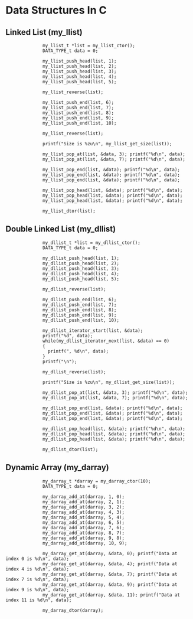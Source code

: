 # Data Structures In C

## Linked List (my_llist)

                  my_llist_t *list = my_llist_ctor();
                  DATA_TYPE_t data = 0;

                  my_llist_push_head(list, 1);
                  my_llist_push_head(list, 2);
                  my_llist_push_head(list, 3);
                  my_llist_push_head(list, 4);
                  my_llist_push_head(list, 5);
                  
                  my_llist_reverse(list);

                  my_llist_push_end(list, 6);
                  my_llist_push_end(list, 7);
                  my_llist_push_end(list, 8);
                  my_llist_push_end(list, 9);
                  my_llist_push_end(list, 10);

                  my_llist_reverse(list);

                  printf("Size is %zu\n", my_llist_get_size(list));
 
                  my_llist_pop_at(list, &data, 3); printf("%d\n", data);
                  my_llist_pop_at(list, &data, 7); printf("%d\n", data);

                  my_llist_pop_end(list, &data); printf("%d\n", data);
                  my_llist_pop_end(list, &data); printf("%d\n", data);
                  my_llist_pop_end(list, &data); printf("%d\n", data);

                  my_llist_pop_head(list, &data); printf("%d\n", data);
                  my_llist_pop_head(list, &data); printf("%d\n", data);
                  my_llist_pop_head(list, &data); printf("%d\n", data);

                  my_llist_dtor(list);


## Double Linked List (my_dllist)

                  my_dllist_t *list = my_dllist_ctor();
                  DATA_TYPE_t data = 0;

                  my_dllist_push_head(list, 1);
                  my_dllist_push_head(list, 2);
                  my_dllist_push_head(list, 3);
                  my_dllist_push_head(list, 4);
                  my_dllist_push_head(list, 5);
                  
                  my_dllist_reverse(list);

                  my_dllist_push_end(list, 6);
                  my_dllist_push_end(list, 7);
                  my_dllist_push_end(list, 8);
                  my_dllist_push_end(list, 9);
                  my_dllist_push_end(list, 10);

                  my_dllist_iterator_start(list, &data);
                  printf("%d", data);
                  while(my_dllist_iterator_next(list, &data) == 0)
                  {
                    printf(", %d\n", data);
                  }
                  printf("\n");

                  my_dllist_reverse(list);

                  printf("Size is %zu\n", my_dllist_get_size(list));
 
                  my_dllist_pop_at(list, &data, 3); printf("%d\n", data);
                  my_dllist_pop_at(list, &data, 7); printf("%d\n", data);

                  my_dllist_pop_end(list, &data); printf("%d\n", data);
                  my_dllist_pop_end(list, &data); printf("%d\n", data);
                  my_dllist_pop_end(list, &data); printf("%d\n", data);

                  my_dllist_pop_head(list, &data); printf("%d\n", data);
                  my_dllist_pop_head(list, &data); printf("%d\n", data);
                  my_dllist_pop_head(list, &data); printf("%d\n", data);

                  my_dllist_dtor(list);


## Dynamic Array (my_darray)

                  my_darray_t *darray = my_darray_ctor(10);
                  DATA_TYPE_t data = 0;

                  my_darray_add_at(darray, 1, 0);
                  my_darray_add_at(darray, 2, 1);
                  my_darray_add_at(darray, 3, 2);
                  my_darray_add_at(darray, 4, 3);
                  my_darray_add_at(darray, 5, 4);
                  my_darray_add_at(darray, 6, 5);
                  my_darray_add_at(darray, 7, 6);
                  my_darray_add_at(darray, 8, 7);
                  my_darray_add_at(darray, 9, 8);
                  my_darray_add_at(darray, 10, 9);

                  my_darray_get_at(darray, &data, 0); printf("Data at index 0 is %d\n", data);
                  my_darray_get_at(darray, &data, 4); printf("Data at index 4 is %d\n", data);
                  my_darray_get_at(darray, &data, 7); printf("Data at index 7 is %d\n", data);
                  my_darray_get_at(darray, &data, 9); printf("Data at index 9 is %d\n", data);    
                  my_darray_get_at(darray, &data, 11); printf("Data at index 11 is %d\n", data); 

                  my_darray_dtor(darray);
